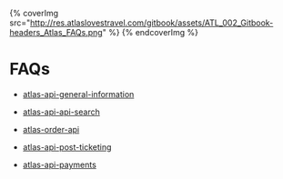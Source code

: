 
{% coverImg src="http://res.atlaslovestravel.com/gitbook/assets/ATL_002_Gitbook-headers_Atlas_FAQs.png" %}
{% endcoverImg %}



# FAQs

- [atlas-api-general-information](atlas-api-general-information.md)

- [atlas-api-api-search](atlas-api-api-search.md)

- [atlas-order-api](atlas-order-api.md)

- [atlas-api-post-ticketing](atlas-api-post-ticketing.md)

- [atlas-api-payments](atlas-api-payments.md)


